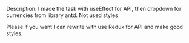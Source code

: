 Description:
I made the task with useEffect for API, then dropdown for currencies from library antd. Not used styles

Please if you want I can rewrite with use Redux for API and make good styles.
